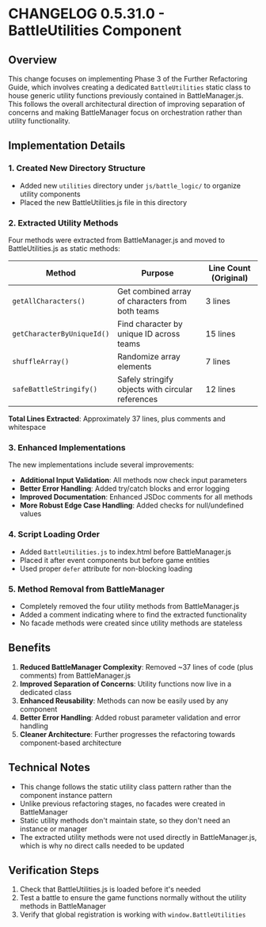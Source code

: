 # CHANGELOG 0.5.31.0 - BattleUtilities Component

## Overview

This change focuses on implementing Phase 3 of the Further Refactoring Guide, which involves creating a dedicated `BattleUtilities` static class to house generic utility functions previously contained in BattleManager.js. This follows the overall architectural direction of improving separation of concerns and making BattleManager focus on orchestration rather than utility functionality.

## Implementation Details

### 1. Created New Directory Structure

- Added new `utilities` directory under `js/battle_logic/` to organize utility components
- Placed the new BattleUtilities.js file in this directory

### 2. Extracted Utility Methods

Four methods were extracted from BattleManager.js and moved to BattleUtilities.js as static methods:

| Method | Purpose | Line Count (Original) |
|--------|---------|--------------|
| `getAllCharacters()` | Get combined array of characters from both teams | 3 lines |
| `getCharacterByUniqueId()` | Find character by unique ID across teams | 15 lines |
| `shuffleArray()` | Randomize array elements | 7 lines |
| `safeBattleStringify()` | Safely stringify objects with circular references | 12 lines |

**Total Lines Extracted**: Approximately 37 lines, plus comments and whitespace

### 3. Enhanced Implementations

The new implementations include several improvements:

- **Additional Input Validation**: All methods now check input parameters
- **Better Error Handling**: Added try/catch blocks and error logging
- **Improved Documentation**: Enhanced JSDoc comments for all methods
- **More Robust Edge Case Handling**: Added checks for null/undefined values

### 4. Script Loading Order

- Added `BattleUtilities.js` to index.html before BattleManager.js
- Placed it after event components but before game entities
- Used proper `defer` attribute for non-blocking loading

### 5. Method Removal from BattleManager

- Completely removed the four utility methods from BattleManager.js
- Added a comment indicating where to find the extracted functionality
- No facade methods were created since utility methods are stateless

## Benefits

1. **Reduced BattleManager Complexity**: Removed ~37 lines of code (plus comments) from BattleManager.js
2. **Improved Separation of Concerns**: Utility functions now live in a dedicated class
3. **Enhanced Reusability**: Methods can now be easily used by any component
4. **Better Error Handling**: Added robust parameter validation and error handling
5. **Cleaner Architecture**: Further progresses the refactoring towards component-based architecture

## Technical Notes

- This change follows the static utility class pattern rather than the component instance pattern
- Unlike previous refactoring stages, no facades were created in BattleManager
- Static utility methods don't maintain state, so they don't need an instance or manager
- The extracted utility methods were not used directly in BattleManager.js, which is why no direct calls needed to be updated

## Verification Steps

1. Check that BattleUtilities.js is loaded before it's needed
2. Test a battle to ensure the game functions normally without the utility methods in BattleManager
3. Verify that global registration is working with `window.BattleUtilities`
